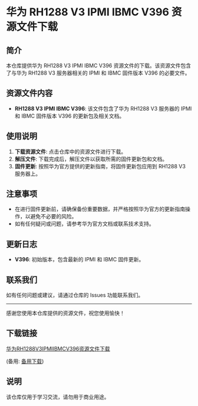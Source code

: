 # 华为 RH1288 V3 IPMI IBMC V396 资源文件下载

## 简介
本仓库提供华为 RH1288 V3 IPMI IBMC V396 资源文件的下载。该资源文件包含了与华为 RH1288 V3 服务器相关的 IPMI 和 IBMC 固件版本 V396 的必要文件。

## 资源文件内容
- **RH1288 V3 IPMI IBMC V396**: 该文件包含了华为 RH1288 V3 服务器的 IPMI 和 IBMC 固件版本 V396 的更新包及相关文档。

## 使用说明
1. **下载资源文件**: 点击仓库中的资源文件进行下载。
2. **解压文件**: 下载完成后，解压文件以获取所需的固件更新包和文档。
3. **固件更新**: 按照华为官方提供的更新指南，将固件更新包应用到 RH1288 V3 服务器上。

## 注意事项
- 在进行固件更新前，请确保备份重要数据，并严格按照华为官方的更新指南操作，以避免不必要的风险。
- 如有任何疑问或问题，请参考华为官方文档或联系技术支持。

## 更新日志
- **V396**: 初始版本，包含最新的 IPMI 和 IBMC 固件更新。

## 联系我们
如有任何问题或建议，请通过仓库的 Issues 功能联系我们。

---

感谢您使用本仓库提供的资源文件，祝您使用愉快！

## 下载链接
[华为RH1288V3IPMIIBMCV396资源文件下载](https://pan.quark.cn/s/9bd7ee9be999) 

(备用: [备用下载](https://pan.baidu.com/s/1pvjvblOCm0nbNpWGm5FiuQ?pwd=1234))

## 说明

该仓库仅用于学习交流，请勿用于商业用途。
